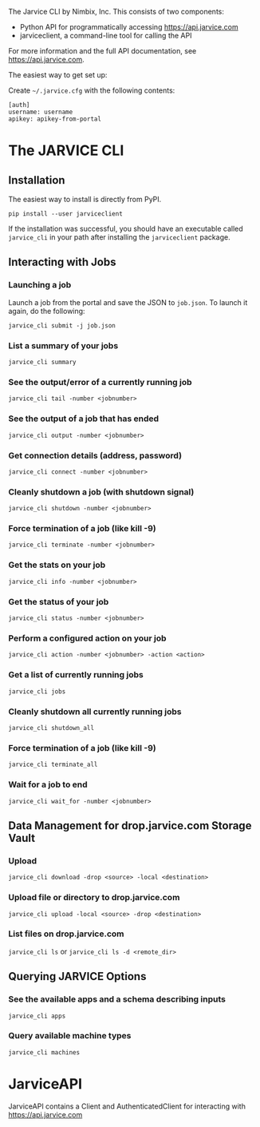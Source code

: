 The Jarvice CLI by Nimbix, Inc. This consists of two components:
  * Python API for programmatically accessing https://api.jarvice.com
  * jarviceclient, a command-line tool for calling the API

For more information and the full API documentation, see https://api.jarvice.com.

The easiest way to get set up:

Create `~/.jarvice.cfg` with the following contents:

```
[auth]
username: username
apikey: apikey-from-portal
```

# The JARVICE CLI

## Installation
The easiest way to install is directly from PyPI.

```pip install --user jarviceclient```

If the installation was successful, you should have an executable called `jarvice_cli` in your path after installing the `jarviceclient` package.

## Interacting with Jobs

### Launching a job
Launch a job from the portal and save the JSON to `job.json`. To launch it again, do the following:

```jarvice_cli submit -j job.json```

### List a summary of your jobs

```jarvice_cli summary```

### See the output/error of a currently running job

```jarvice_cli tail -number <jobnumber>```

### See the output of a job that has ended


```jarvice_cli output -number <jobnumber>```

### Get connection details (address, password)

```jarvice_cli connect -number <jobnumber>```

### Cleanly shutdown a job (with shutdown signal)

```jarvice_cli shutdown -number <jobnumber>```

### Force termination of a job (like kill -9)


```jarvice_cli terminate -number <jobnumber>```

### Get the stats on your job

```jarvice_cli info -number <jobnumber>```

### Get the status of your job

```jarvice_cli status -number <jobnumber>```

### Perform a configured action on your job

```jarvice_cli action -number <jobnumber> -action <action>```

### Get a list of currently running jobs

```jarvice_cli jobs```

### Cleanly shutdown all currently running jobs

```jarvice_cli shutdown_all```

### Force termination of a job (like kill -9)

```jarvice_cli terminate_all```

### Wait for a job to end

```jarvice_cli wait_for -number <jobnumber>```


## Data Management for drop.jarvice.com Storage Vault

### Upload 

```jarvice_cli download -drop <source> -local <destination>```

### Upload file or directory to drop.jarvice.com

```jarvice_cli upload -local <source> -drop <destination>```

### List files on drop.jarvice.com

```jarvice_cli ls```
or
```jarvice_cli ls -d <remote_dir>```

## Querying JARVICE Options

### See the available apps and a schema describing inputs

```jarvice_cli apps```

### Query available machine types

```jarvice_cli machines```


# JarviceAPI

JarviceAPI contains a Client and AuthenticatedClient for interacting with https://api.jarvice.com
